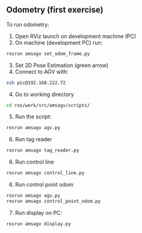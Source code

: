 ## Odometry (first exercise)
To run odometry:


1. Open RViz launch on development machine (PC)
2. On machine (development PC) run: 

```bash
rosrun amsagv set_odom_frame.py 
``` 
3. Set 2D Pose Estimation (green arrow)
4. Connect to AGV with:
```bash
ssh pic@192.168.222.72
```
4. Go to working directory
```bash
cd ros/work/src/amsagv/scripts/
 ```
 5. Run the script:
 ```bash
rosrun amsagv agv.py
 ```

6. Run tag reader
```bash
rosrun amsagv tag_reader.py
```
6. Run control line
```bash
rosrun amsagv control_line.py
```

6. Run control point odom
```bash
rosrun amsagv agv.py
rosrun amsagv control_point_odom.py
```

7. Run display on PC:
~~~bash
rosrun amsagv display.py
~~~